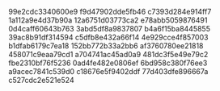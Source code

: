 99e2cdc3340600e9
f9d47902dde5fb46
c7393d284e914ff7
1a112a9e4d37b90a
12a6751d03773ca2
e78abb5059876491
0d4caff60643b763
3abd5df8a9837807
b4a6f15ba8445855
39ac8b91df314594
c5dfb8e432a66f14
4e929cce4f857003
b1dfab6179c7ea18
152bb772b33a2bb6
af3760780ee21818
458071c9eaa79cd1
a704741ac45ad0a9
481dc3f5e49e79c2
fbe2310bf76f5236
0ad4fe482e0806ef
6bd958c380f76ee3
a9acec7841c539d0
c18676e5f9402ddf
77d403dfe896667a
c527cdc2e521e524
